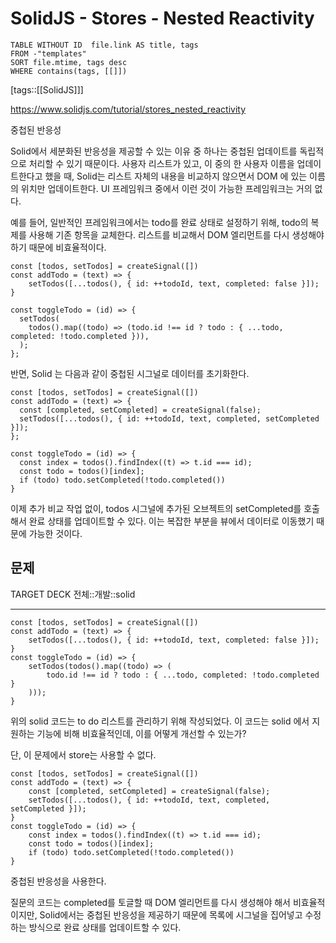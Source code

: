 # SolidJS - Stores - Nested Reactivity

<!--Basic Template V0.0.2 Start -->
```dataview
TABLE WITHOUT ID  file.link AS title, tags
FROM -"templates"
SORT file.mtime, tags desc
WHERE contains(tags, [[]])
```
<!--Basic Template V0.0.2 End -->
[tags::[[SolidJS]]]

https://www.solidjs.com/tutorial/stores_nested_reactivity

중첩된 반응성

Solid에서 세분화된 반응성을 제공할 수 있는 이유 중 하나는 중첩된 업데이트를 독립적으로 처리할 수 있기 때문이다. 사용자 리스트가 있고, 이 중의 한 사용자 이름을 업데이트한다고 했을 때, Solid는 리스트 자체의 내용을 비교하지 않으면서 DOM 에 있는 이름의 위치만 업데이트한다. UI 프레임워크 중에서 이런 것이 가능한 프레임워크는 거의 없다.

예를 들어, 일반적인 프레임워크에서는 todo를 완료 상태로 설정하기 위해, todo의 복제를 사용해 기존 항목을 교체한다. 리스트를 비교해서 DOM 엘리먼트를 다시 생성해야하기 때문에 비효율적이다.

```tsx
const [todos, setTodos] = createSignal([])
const addTodo = (text) => {
	setTodos([...todos(), { id: ++todoId, text, completed: false }]);
}
```

```tsx
const toggleTodo = (id) => {
  setTodos(
    todos().map((todo) => (todo.id !== id ? todo : { ...todo, completed: !todo.completed })),
  );
};
```

반면, Solid 는 다음과 같이 중첩된 시그널로 데이터를 초기화한다.

```tsx
const [todos, setTodos] = createSignal([])
const addTodo = (text) => {
  const [completed, setCompleted] = createSignal(false);
  setTodos([...todos(), { id: ++todoId, text, completed, setCompleted }]);
};
```

```tsx
const toggleTodo = (id) => {
  const index = todos().findIndex((t) => t.id === id);
  const todo = todos()[index];
  if (todo) todo.setCompleted(!todo.completed())
}
```

이제 추가 비교 작업 없이, todos 시그널에 추가된 오브젝트의 setCompleted를 호출해서 완료 상태를 업데이트할 수 있다. 이는 복잡한 부분을 뷰에서 데이터로 이동했기 때문에 가능한 것이다. 

## 문제

TARGET DECK
전체::개발::solid

---

<!--ankiQ-->

```tsx
const [todos, setTodos] = createSignal([])
const addTodo = (text) => {
	setTodos([...todos(), { id: ++todoId, text, completed: false }]);
}
const toggleTodo = (id) => {
	setTodos(todos().map((todo) => (
		todo.id !== id ? todo : { ...todo, completed: !todo.completed }
	)));
}
```

위의 solid 코드는 to do 리스트를 관리하기 위해 작성되었다. 이 코드는 solid 에서 지원하는 기능에 비해 비효율적인데, 이를 어떻게 개선할 수 있는가?

단, 이 문제에서 store는 사용할 수 없다.

<!--ankiA-->

```tsx
const [todos, setTodos] = createSignal([])
const addTodo = (text) => {
	const [completed, setCompleted] = createSignal(false); 
	setTodos([...todos(), { id: ++todoId, text, completed, setCompleted }]);
}
const toggleTodo = (id) => {
	const index = todos().findIndex((t) => t.id === id);
	const todo = todos()[index];
	if (todo) todo.setCompleted(!todo.completed())
}
```

중첩된 반응성을 사용한다.

질문의 코드는 completed를 토글할 때 DOM 엘리먼트를 다시 생성해야 해서 비효율적이지만, Solid에서는 중첩된 반응성을 제공하기 때문에 목록에 시그널을 집어넣고 수정하는 방식으로 완료 상태를 업데이트할 수 있다.

<!--ankiE-->
<!--ID: 1665034139955-->
